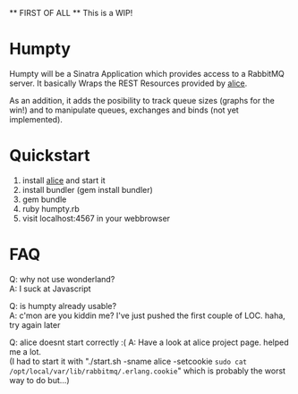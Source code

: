 ** FIRST OF ALL **
This is a WIP!

Humpty
======

Humpty will be a Sinatra Application which provides access to a RabbitMQ server. It basically Wraps the REST Resources provided by [alice](http://github.com/auser/alice).

As an addition, it adds the posibility to track queue sizes (graphs for the win!) and to manipulate queues, exchanges and binds (not yet implemented).

Quickstart
==========
1. install [alice](http://github.com/auser/alice) and start it
2. install bundler (gem install bundler)
3. gem bundle
4. ruby humpty.rb
5. visit localhost:4567 in your webbrowser

FAQ
===
Q: why not use wonderland?<br/>
A: I suck at Javascript 

Q: is humpty already usable?<br/>
A: c'mon are you kiddin me? I've just pushed the first couple of LOC. haha, try again later

Q: alice doesnt start correctly :(
A: Have a look at alice project page. helped me a lot.<br/>
   (I had to start it with "./start.sh -sname alice -setcookie `sudo cat /opt/local/var/lib/rabbitmq/.erlang.cookie`" which is probably the worst way to do but...)